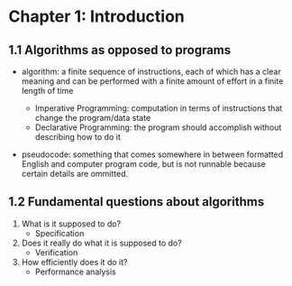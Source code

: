 # Chapter 1: Introduction
## 1.1 Algorithms as opposed to programs
- algorithm: a finite sequence of instructions, each of which has a clear meaning and can be performed with a finite amount of effort in a finite length of time
    - Imperative Programming: computation in terms of instructions that change the program/data state
    - Declarative Programming: the program should accomplish without describing how to do it

- pseudocode: something that comes somewhere in between formatted English and computer program code, but is not runnable because certain details are ommitted.

## 1.2 Fundamental questions about algorithms
1. What is it supposed to do?
    - Specification
2. Does it really do what it is supposed to do?
    - Verification
3. How efficiently does it do it?
    - Performance analysis
